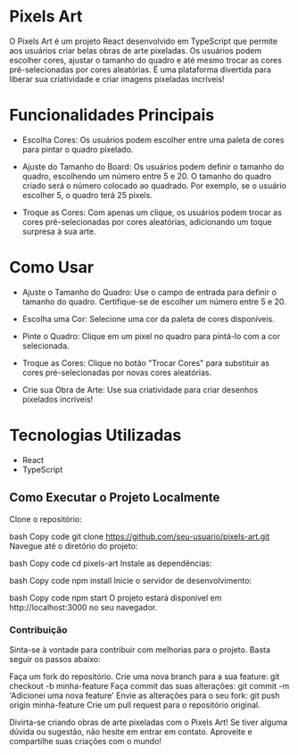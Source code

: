 # Pixels Art
O Pixels Art é um projeto React desenvolvido em TypeScript que permite aos usuários criar belas obras de arte pixeladas. Os usuários podem escolher cores, ajustar o tamanho do quadro e até mesmo trocar as cores pré-selecionadas por cores aleatórias. É uma plataforma divertida para liberar sua criatividade e criar imagens pixeladas incríveis!

# Funcionalidades Principais
- Escolha Cores: Os usuários podem escolher entre uma paleta de cores para pintar o quadro pixelado.

- Ajuste do Tamanho do Board: Os usuários podem definir o tamanho do quadro, escolhendo um número entre 5 e 20. O tamanho do quadro criado será o número colocado ao quadrado. Por exemplo, se o usuário escolher 5, o quadro terá 25 pixels.

- Troque as Cores: Com apenas um clique, os usuários podem trocar as cores pré-selecionadas por cores aleatórias, adicionando um toque surpresa à sua arte.

# Como Usar

- Ajuste o Tamanho do Quadro: Use o campo de entrada para definir o tamanho do quadro. Certifique-se de escolher um número entre 5 e 20.

- Escolha uma Cor: Selecione uma cor da paleta de cores disponíveis.

- Pinte o Quadro: Clique em um pixel no quadro para pintá-lo com a cor selecionada.

- Troque as Cores: Clique no botão "Trocar Cores" para substituir as cores pré-selecionadas por novas cores aleatórias.

- Crie sua Obra de Arte: Use sua criatividade para criar desenhos pixelados incríveis!

# Tecnologias Utilizadas
- React
- TypeScript


## Como Executar o Projeto Localmente
Clone o repositório:

bash
Copy code
git clone https://github.com/seu-usuario/pixels-art.git
Navegue até o diretório do projeto:

bash
Copy code
cd pixels-art
Instale as dependências:

bash
Copy code
npm install
Inicie o servidor de desenvolvimento:

bash
Copy code
npm start
O projeto estará disponível em http://localhost:3000 no seu navegador.

### Contribuição
Sinta-se à vontade para contribuir com melhorias para o projeto. Basta seguir os passos abaixo:

Faça um fork do repositório.
Crie uma nova branch para a sua feature: git checkout -b minha-feature
Faça commit das suas alterações: git commit -m 'Adicionei uma nova feature'
Envie as alterações para o seu fork: git push origin minha-feature
Crie um pull request para o repositório original.

Divirta-se criando obras de arte pixeladas com o Pixels Art! Se tiver alguma dúvida ou sugestão, não hesite em entrar em contato. Aproveite e compartilhe suas criações com o mundo!
